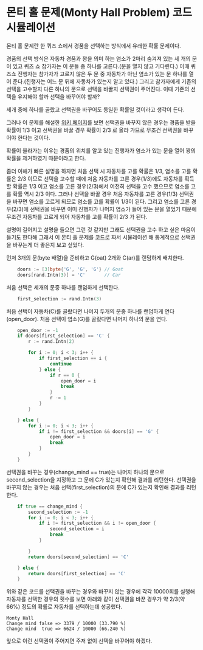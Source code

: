 # 몬티 홀 문제(Monty Hall Problem) 코드 시뮬레이션

몬티 홀 문제란 한 퀴즈 쇼에서 경품을 선택하는 방식에서 유래한 확률 문제이다.

경품의 선택 방식은 자동차 경품과 꽝을 의미 하는 염소가 2마리 숨겨져 있는 세 개의 문이 있고 퀴즈 쇼 참가자는 이 문들 중 하나를 고른다.(문을 열지 않고 기다린다.) 이때 퀴즈쇼 진행자는 참가자가 고르지 않은 두 문 중 자동차가 아닌 염소가 있는 문 하나를 열어 준다.(진행자는 어느 문 뒤에 자동차가 있는지 알고 있다.) 그리고 참가자에게 기존의 선택을 고수할지 다른 하나의 문으로 선택을 바꿀지 선택권이 주어진다. 이때 기존의 선택을 유지해야 할까 선택을 바꾸어야 할까?

세개 중에 하나를 골랐고 선택권을 바꾸어도 동일한 확률일 것이라고 생각이 든다. 

그러나 이 문제를 해설한 [위키 페이지](https://ko.wikipedia.org/wiki/%EB%AA%AC%ED%8B%B0_%ED%99%80_%EB%AC%B8%EC%A0%9C)를 보면 선택권을 바꾸지 않은 경우는 경품을 받을 확률이 1/3 이고 선택권을 바꿀 경우 확률이 2/3 로 올라 가므로 무조건 선택권을 바꾸어야 한다는 것이다.

확률이 올라가는 이유는 경품의 위치를 알고 있는 진행자가 염소가 있는 문을 열어 꽝의 확률을 제거하였기 때문이라고 한다.

좀더 이해가 빠른 설명을 하자면 처음 선택 시 자동차를 고를 확률은 1/3, 염소를 고를 확률은 2/3 이므로 선택을 고수할 때에 처음 자동차를 고른 경우(1/3)에도 자동차를 획득할 확률은 1/3 이고 염소를 고른 경우(2/3)에서 여전히 선택을 고수 했으므로 염소를 고를 확률 역시 2/3 이다.
그러나 선택을 바꿀 경우 처음 자동차를 고른 경우(1/3) 선택권을 바꾸면 염소를 고르게 되므로 염소를 고를 확률이 1/3이 된다. 그리고 염소를 고른 경우(2/3)에 선택권을 바꾸면 이미 진행자가 나머지 염소가 들어 있는 문을 열었기 때문에 무조건 자동차를 고르게 되어 자동차를 고를 확률이 2/3 가 된다.

설명이 길어지고 설명을 들으면 그런 것 같지만 그래도 선택권을 고수 하고 싶은 마음이 들기도 한다해
그래서 이 몬티 홀 문제를 코드로 짜서 시뮬레이션 해 통계적으로 선택권을 바꾸는게 더 좋은지 보고 싶었다.

먼저 3개의 문(byte 배열)을 준비하고 G(oat) 2개와 C(ar)를 랜덤하게 배치한다.
```go
	doors := [3]byte{'G', 'G', 'G'} // Goat
	doors[rand.Intn(3)] = 'C'       // Car
```

처음 선택은 세개의 문중 하나를 랜덤하게 선택한다.
```go
	first_selection := rand.Intn(3)
```

처음 선택이 자동차(C)를 골랐다면 나머지 두개의 문중 하나를 랜덤하게 연다(open_door).
처음 선택이 염소(G)를 골랐다면 나머지 하나의 문을 연다.
```go
	open_door := -1
	if doors[first_selection] == 'C' {
		r := rand.Intn(2)

		for i := 0; i < 3; i++ {
			if first_selection == i {
				continue
			} else {
				if r == 0 {
					open_door = i
					break
				}
				r -= 1
			}
		}

	} else {
		for i := 0; i < 3; i++ {
			if i != first_selection && doors[i] == 'G' {
				open_door = i
				break
			}
		}
    }
```

선택권을 바꾸는 경우(change_mind == true)는 나머지 하나의 문으로 second_selection을 지정하고 그 문에 C가 있는지 확인해 결과를 리턴한다.
선택권을 바꾸지 않는 경우는 처음 선택(first_selection)의 문에 C가 있는지 확인해 결과를 리턴한다.
```go
	if true == change_mind {
		second_selection := -1
		for i := 0; i < 3; i++ {
			if i != first_selection && i != open_door {
				second_selection = i
				break
			}

		}
		return doors[second_selection] == 'C'

	} else {
		return doors[first_selection] == 'C'
	}
```

위와 같은 코드를 선택권을 바꾸는 경우와 바꾸지 않는 경우에 각각 10000회를 실행해 자동차를 선택한 경우의 횟수를 보면 아래와 같이 선택권을 바꾼 경우가 약 2/3(약 66%) 정도의 확률로 자동차를 선택하는데 성공했다. 
```
Monty Hall
Change mind false => 3379 / 10000 (33.790 %)
Change mind  true => 6624 / 10000 (66.240 %)

```
앞으로 이런 선택권이 주어지면 주저 없이 선택을 바꾸어야 하겠다.
